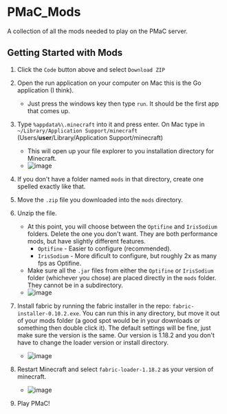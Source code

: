 # PMaC_Mods
A collection of all the mods needed to play on the PMaC server.

## Getting Started with Mods
1. Click the `Code` button above and select `Download ZIP`
2. Open the run application on your computer on Mac this is the Go application (I think).
    * Just press the windows key then type `run`. It should be the first app that comes up.
3. Type `%appdata%\.minecraft` into it and press enter. On Mac type in `~/Library/Application Support/minecraft` (Users/**user**/Library/Application Support/minecraft)
    * This will open up your file explorer to you installation directory for Minecraft.
    * ![image](https://user-images.githubusercontent.com/67335671/147997552-99e1408c-40d8-44ff-8fd5-21cfac203dc5.png)
4. If you don't have a folder named `mods` in that directory, create one spelled exactly like that.
5. Move the `.zip` file you downloaded into the `mods` directory.
6. Unzip the file.
    * At this point, you will choose between the `Optifine` and `IrisSodium` folders. Delete the one you don't want. They are both performance mods, but have slightly different features.
      * `Optifine` - Easier to configure (recommended).
      * `IrisSodium` - More dificult to configure, but roughly 2x as many fps as Optifine.
    * Make sure all the `.jar` files from either the `Optifine` or `IrisSodium` folder (whichever you chose) are placed directly in the `mods` folder. They cannot be in a subdirectory.
    * ![image](https://user-images.githubusercontent.com/67335671/147997090-0d032d28-f97c-4085-b3cf-c29de36df14f.png)

7. Install fabric by running the fabric installer in the repo: `fabric-installer-0.10.2.exe`. You can run this in any directory, but move it out of your mods folder (a good spot would be in your downloads or something then double click it). The default settings will be fine, just make sure the version is the same. Our version is 1.18.2 and you don't have to change the loader version or install directory.
    * ![image](https://user-images.githubusercontent.com/49326307/169109756-7d0d7b7f-b8df-44fb-97c5-55efa02e3478.png)
8. Restart Minecraft and select `fabric-loader-1.18.2` as your version of minecraft.
    * ![image](https://user-images.githubusercontent.com/49326307/169110162-618a37ed-ec07-49dc-add3-59176c4c3a94.png)
9. Play PMaC!

